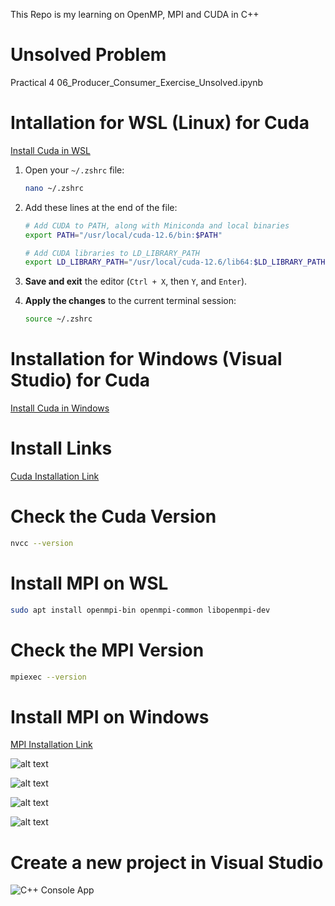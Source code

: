 This Repo is my learning on OpenMP, MPI and CUDA in C++

# Unsolved Problem

Practical 4 06_Producer_Consumer_Exercise_Unsolved.ipynb

# Intallation for WSL (Linux) for Cuda

[Install Cuda in WSL](https://www.youtube.com/watch?v=JaHVsZa2jTc&ab_channel=NVIDIADeveloper)

1. Open your `~/.zshrc` file:

   ```bash
   nano ~/.zshrc
   ```

2. Add these lines at the end of the file:

   ```bash
   # Add CUDA to PATH, along with Miniconda and local binaries
   export PATH="/usr/local/cuda-12.6/bin:$PATH"

   # Add CUDA libraries to LD_LIBRARY_PATH
   export LD_LIBRARY_PATH="/usr/local/cuda-12.6/lib64:$LD_LIBRARY_PATH"

   ```

3. **Save and exit** the editor (`Ctrl + X`, then `Y`, and `Enter`).
4. **Apply the changes** to the current terminal session:

   ```bash
   source ~/.zshrc
   ```

# Installation for Windows (Visual Studio) for Cuda

[Install Cuda in Windows](https://www.youtube.com/watch?v=cL05xtTocmY)

# Install Links

[Cuda Installation Link](https://developer.nvidia.com/cuda-downloads)

# Check the Cuda Version

```bash
nvcc --version
```

# Install MPI on WSL

```bash
sudo apt install openmpi-bin openmpi-common libopenmpi-dev
```

# Check the MPI Version

```bash
mpiexec --version
```

# Install MPI on Windows

[MPI Installation Link](https://www.microsoft.com/en-us/download/details.aspx?id=105289)

![alt text](img/image4.png)

![alt text](img/image5.png)

![alt text](img/image6.png)

![alt text](img/image7.png)

# Create a new project in Visual Studio

![C++ Console App](img/image.png)
